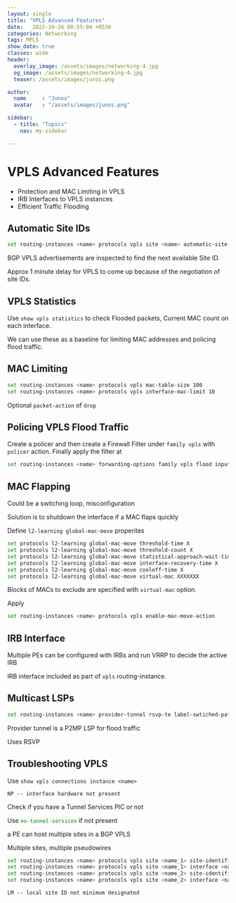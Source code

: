 ```yaml
---
layout: single
title: "VPLS Advanced Features"
date:   2022-10-26 00:55:04 +0530
categories: Networking
tags: MPLS
show_date: true
classes: wide
header:
  overlay_image: /assets/images/networking-4.jpg
  og_image: /assets/images/networking-4.jpg
  teaser: /assets/images/junos.png

author:
  name     : "Junos"
  avatar   : "/assets/images/junos.png"

sidebar:
  - title: "Topics"
    nav: my-sidebar

---
```


# VPLS Advanced Features

- Protection and MAC Limiting in VPLS
- IRB Interfaces to VPLS instances
- Efficient Traffic Flooding

## Automatic Site IDs

```sh
set routing-instances <name> protocols vpls site <name> automatic-site-id
```

BGP VPLS advertisements are inspected to find the next available Site ID.

Approx 1 minute delay for VPLS to come up because of the negotiation of site IDs.

## VPLS Statistics

Use `show vpls statistics` to check Flooded packets, Current MAC count on each interface.

We can use these as a baseline for limiting MAC addresses and policing flood traffic.

## MAC Limiting

```sh
set routing-instances <name> protocols vpls mac-table-size 100
set routing-instances <name> protocols vpls interface-mac-limit 10
```

Optional `packet-action` of `drop` 

## Policing VPLS Flood Traffic

Create a policer and then create a Firewall Filter under `family vpls`  with `policer` action. Finally apply the filter at 

```sh
set routing-instances <name> forwarding-options family vpls flood input <filter-name>
```

## MAC Flapping

Could be a switching loop, misconfiguration

Solution is to shutdown the interface if a MAC flaps quickly

Define  `l2-learning global-mac-move` properites 

```sh
set protocols l2-learning global-mac-move threshold-time X
set protocols l2-learning global-mac-move threshold-count X
set protocols l2-learning global-mac-move statistical-approach-wait-time X
set protocols l2-learning global-mac-move interface-recovery-time X
set protocols l2-learning global-mac-move cooloff-time X
set protocols l2-learning global-mac-move virtual-mac XXXXXXX
```

Blocks of MACs to exclude are specified with `virtual-mac` option.

Apply

```sh
set routing-instances <name> protocols vpls enable-mac-move-action
```

## IRB Interface

Multiple PEs can be configured with IRBs and run VRRP to decide the active IRB

IRB interface included as part of `vpls` routing-instance.

## Multicast LSPs

```sh
set routing-instances <name> provider-tunnel rsvp-te label-swtiched-path-template default-template
```

Provider tunnel is a P2MP LSP for flood traffic 

Uses RSVP

## Troubleshooting VPLS

Use `show vpls connections instance <name>`

`NP -- interface hardware not present`

Check if you have a Tunnel Services PIC or not

Use <span style="color:green">`no-tunnel-services`</span> if not present

a PE can host multiple sites in a BGP VPLS

Multiple sites, multiple pseudowires

```sh
set routing-instances <name> protocols vpls site <name_1> site-identifier 1
set routing-instances <name> protocols vpls site <name_1> interface <name_1>
set routing-instances <name> protocols vpls site <name_2> site-identifier 2
set routing-instances <name> protocols vpls site <name_2> interface <name_2>
```

`LM -- local site ID not minimum designated`
